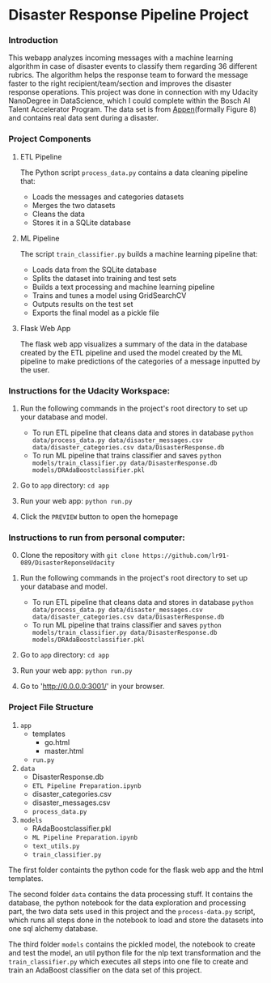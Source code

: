 # Disaster Response Pipeline Project

### Introduction

This webapp analyzes incoming messages with a machine learning algorithm in case of disaster events to classify them regarding 36 different rubrics. The algorithm helps the response team to forward the message faster to the right recipient/team/section and improves the disaster response operations. This project was done in connection with my Udacity NanoDegree in DataScience, which I could complete within the Bosch AI Talent Accelerator Program. The data set is from [Appen](https://appen.com/)(formally Figure 8) and contains real data sent during a disaster.

### Project Components

1. ETL Pipeline

	The Python script ```process_data.py``` contains a data cleaning pipeline that:
    * Loads the messages and categories datasets
    * Merges the two datasets
    * Cleans the data
    * Stores it in a SQLite database

2. ML Pipeline

	The script ```train_classifier.py``` builds a machine learning pipeline that:
    * Loads data from the SQLite database
    * Splits the dataset into training and test sets
    * Builds a text processing and machine learning pipeline
    * Trains and tunes a model using GridSearchCV
    * Outputs results on the test set
    * Exports the final model as a pickle file

3. Flask Web App
	
    The flask web app visualizes a summary of the data in the database created by the ETL pipeline and used the model created by the ML pipeline to make predictions of the categories of a message inputted by the user.


### Instructions for the Udacity Workspace:
1. Run the following commands in the project's root directory to set up your database and model.

    - To run ETL pipeline that cleans data and stores in database
        `python data/process_data.py data/disaster_messages.csv data/disaster_categories.csv data/DisasterResponse.db`
    - To run ML pipeline that trains classifier and saves
        `python models/train_classifier.py data/DisasterResponse.db models/DRAdaBoostclassifier.pkl`

2. Go to `app` directory: `cd app`

3. Run your web app: `python run.py`

4. Click the `PREVIEW` button to open the homepage

### Instructions to run from personal computer:
0. Clone the repository with ```git clone https://github.com/lr91-089/DisasterReponseUdacity```
1. Run the following commands in the project's root directory to set up your database and model.

    - To run ETL pipeline that cleans data and stores in database
        `python data/process_data.py data/disaster_messages.csv data/disaster_categories.csv data/DisasterResponse.db`
    - To run ML pipeline that trains classifier and saves
        `python models/train_classifier.py data/DisasterResponse.db models/DRAdaBoostclassifier.pkl`

2. Go to `app` directory: `cd app`

3. Run your web app: `python run.py`

4. Go to 'http://0.0.0.0:3001/' in your browser.

### Project File Structure

1. ```app```
	* templates
    	* go.html
    	* master.html
    * ```run.py```
2. ```data```
	* DisasterResponse.db
    * ```ETL Pipeline Preparation.ipynb```
    * disaster_categories.csv
    * disaster_messages.csv
    * ```process_data.py```
3. ```models```
	* RAdaBoostclassifier.pkl
    * ```ML Pipeline Preparation.ipynb```
    * ```text_utils.py```
    * ```train_classifier.py```
    
The first folder containts the python code for the flask web app and the html templates.

The second folder ```data``` contains the data processing stuff. It contains the database, the python notebook for the data exploration and processing part, the two data sets used in this project and the ```process-data.py``` script, which runs all steps done in the notebook to load and store the datasets into one sql alchemy database.

The third folder ```models``` contains the pickled model, the notebook to create and test the model, an util python file for the nlp text transformation and the ```train_classifier.py``` which executes all steps into one file to create and train an AdaBoost classifier on the data set of this project.
